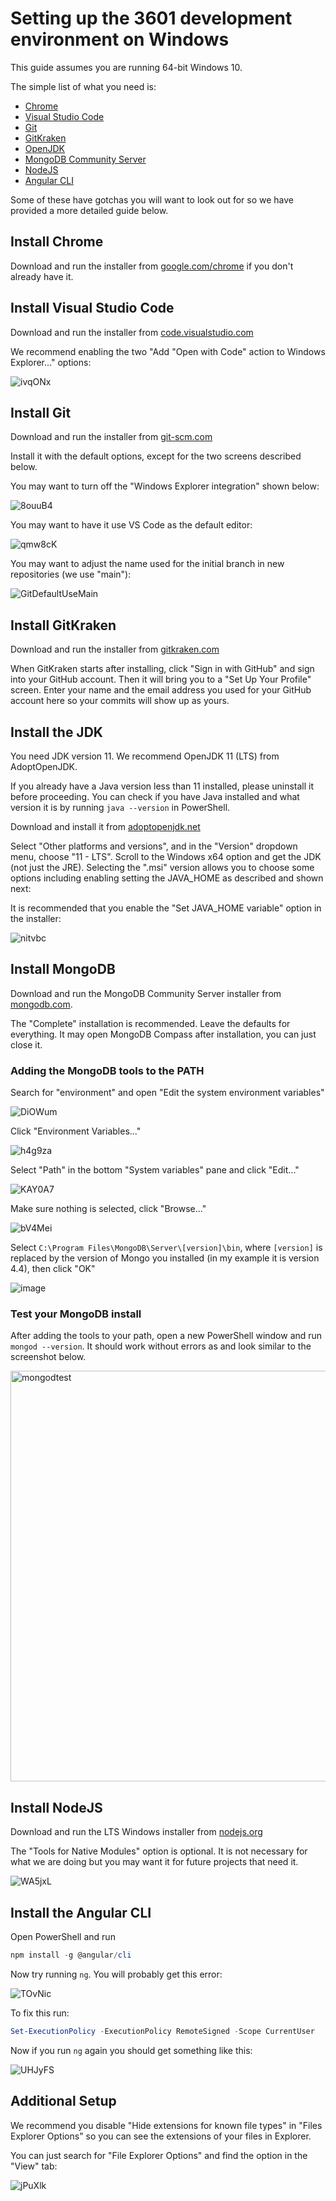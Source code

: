 # Setting up the 3601 development environment on Windows

This guide assumes you are running 64-bit Windows 10.

The simple list of what you need is:
- [Chrome](https://www.google.com/chrome/)
- [Visual Studio Code](https://code.visualstudio.com/)
- [Git](https://git-scm.com/)
- [GitKraken](https://www.gitkraken.com/git-client)
- [OpenJDK](https://adoptopenjdk.net/)
- [MongoDB Community Server](https://www.mongodb.com/)
- [NodeJS](https://nodejs.org/)
- [Angular CLI](https://cli.angular.io/)

Some of these have gotchas you will want to look out for so we have provided a more detailed guide below.

## Install Chrome

Download and run the installer from [google.com/chrome](https://www.google.com/chrome/) if you don't already have it.

## Install Visual Studio Code

Download and run the installer from [code.visualstudio.com](https://code.visualstudio.com/Download)

We recommend enabling the two "Add "Open with Code" action to Windows Explorer..." options:

![ivqONx](https://github.com/kidstech/setup/assets/2751987/43451d20-adbf-4c22-bac4-17a10acb4639)

## Install Git

Download and run the installer from [git-scm.com](https://git-scm.com/download/win)

Install it with the default options, except for the two screens described below. 

You may want to turn off the "Windows Explorer integration" shown below:

![8ouuB4](https://github.com/kidstech/setup/assets/2751987/64f45f2d-95ba-4388-bbe2-979963aec6df)

You may want to have it use VS Code as the default editor:

![qmw8cK](https://github.com/kidstech/setup/assets/2751987/70cd7e35-6277-449c-a747-d2a955052901)

You may want to adjust the name used for the initial branch in new repositories (we use "main"):

![GitDefaultUseMain](https://github.com/kidstech/setup/assets/2751987/959c0426-d748-4d23-b0ca-f3285f3cfbb2)

## Install GitKraken

Download and run the installer from [gitkraken.com](https://www.gitkraken.com/download/windows64)

When GitKraken starts after installing, click "Sign in with GitHub" and sign into your GitHub account. Then it will bring you to a "Set Up Your Profile" screen. Enter your name and the email address you used for your GitHub account here so your commits will show up as yours.

## Install the JDK

You need JDK version 11. We recommend OpenJDK 11 (LTS) from AdoptOpenJDK.

If you already have a Java version less than 11 installed, please uninstall it before proceeding. You can check if you have Java installed and what version it is by running `java --version` in PowerShell.

Download and install it from [adoptopenjdk.net](https://adoptopenjdk.net/?variant=openjdk11&jvmVariant=hotspot)

Select "Other platforms and versions", and in the "Version" dropdown menu, choose "11 - LTS". Scroll to the Windows x64 option and get the JDK (not just the JRE). Selecting the ".msi" version allows you to choose some options including enabling setting the JAVA_HOME as described and shown next:

It is recommended that you enable the "Set JAVA_HOME variable" option in the installer:

![nitvbc](https://github.com/kidstech/setup/assets/2751987/d81862f7-6f84-4e40-bb3a-a7f67d1d7b62)

## Install MongoDB

Download and run the MongoDB Community Server installer from [mongodb.com](https://www.mongodb.com/try/download/community).

The "Complete" installation is recommended. Leave the defaults for everything. It may open MongoDB Compass after installation, you can just close it.

### Adding the MongoDB tools to the PATH

Search for "environment" and open "Edit the system environment variables"

![DiOWum](https://github.com/kidstech/setup/assets/2751987/16165a13-fb62-45ec-9248-9c309c0b76c6)

Click "Environment Variables..."

![h4g9za](https://github.com/kidstech/setup/assets/2751987/a0bf1f23-0d8a-4f29-bc33-1dcdbdd3c37c)

Select "Path" in the bottom "System variables" pane and click "Edit..."

![KAY0A7](https://github.com/kidstech/setup/assets/2751987/384e53dc-98c4-4f6d-bc9f-495fdc68e9d7)

Make sure nothing is selected, click "Browse..."

![bV4Mei](https://github.com/kidstech/setup/assets/2751987/5cc80a6c-01d4-4349-9add-be4bd878b283)

Select `C:\Program Files\MongoDB\Server\[version]\bin`, where `[version]` is replaced by the version of Mongo you installed (in my example it is version 4.4), then click "OK"

![image](https://user-images.githubusercontent.com/1300395/104500523-28a79180-55a4-11eb-9959-aa7730d7f289.png)


### Test your MongoDB install

After adding the tools to your path, open a new PowerShell window and run `mongod --version`. It should work without errors as and look similar to the screenshot below.

<img width="657" alt="mongodtest" src="https://github.com/kidstech/setup/assets/2751987/eb50a376-b38b-4868-a437-fbf4fcfe4165">

## Install NodeJS

Download and run the LTS Windows installer from [nodejs.org](https://nodejs.org/en/download/)

The "Tools for Native Modules" option is optional. It is not necessary for what we are doing but you may want it for future projects that need it.

![WA5jxL](https://github.com/kidstech/setup/assets/2751987/3707bbe2-1dbb-4ed6-8cd9-9c034ae4f4e6)


## Install the Angular CLI

Open PowerShell and run
```powershell
npm install -g @angular/cli
```

Now try running `ng`. You will probably get this error:

![TOvNic](https://github.com/kidstech/setup/assets/2751987/160be244-3db0-4dd5-8734-cfca77e94a71)

To fix this run:

```powershell
Set-ExecutionPolicy -ExecutionPolicy RemoteSigned -Scope CurrentUser
```

Now if you run `ng` again you should get something like this:

![UHJyFS](https://github.com/kidstech/setup/assets/2751987/8dfa6cf5-d754-4c1f-ae15-1a248d8a7cd6)

## Additional Setup

We recommend you disable "Hide extensions for known file types" in "Files Explorer Options" so you can see the extensions of your files in Explorer.

You can just search for "File Explorer Options" and find the option in the "View" tab:

![jPuXlk](https://github.com/kidstech/setup/assets/2751987/fa27af08-9ae7-43fd-885b-f4c8cef995e3)
